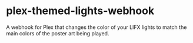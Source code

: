 # plex-themed-lights-webhook
A webhook for Plex that changes the color of your LIFX lights to match the main colors of the poster art being played.

